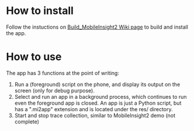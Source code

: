 # How to install #

Follow the instuctions on  [Build_MobileInsight2 Wiki page](http://metro.cs.ucla.edu/mobile_insight/mediawiki/index.php/Build_MobileInsight2) to build and install the app.

# How to use #

The app has 3 functions at the point of writing:

1. Run a (foreground) script on the phone, and display its output on the screen (only for debug purpose).
2. Select and run an app in a background process, which continues to run even the foreground app is closed.
An app is just a Python script, but has a ".mi2app" extension and is located under the res/ directory.
3. Start and stop trace collection, similar to MobileInsight2 demo (not complete)
